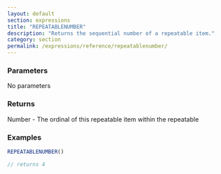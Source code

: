 ```yaml
---
layout: default
section: expressions
title: "REPEATABLENUMBER"
description: "Returns the sequential number of a repeatable item."
category: section
permalink: /expressions/reference/repeatablenumber/
---
```


### Parameters

No parameters

### Returns

Number - The ordinal of this repeatable item within the repeatable

### Examples

```js
REPEATABLENUMBER()

// returns 4
```